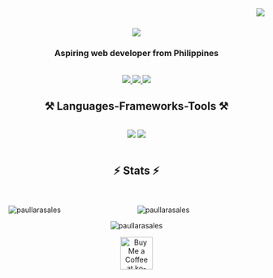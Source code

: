 <img align="right" src="https://visitor-badge.laobi.icu/badge?page_id=paullarasales.paullarasales" />

<h1 align="center">
    <img src="https://readme-typing-svg.herokuapp.com/?font=Righteous&size=35&center=true&vCenter=true&width=500&height=70&duration=4000&lines=Hi+There!+👋;+I'm+Paul+Sales!;" />
</h1>

<h3 align="center">Aspiring web developer from Philippines</h3>

<br/>

 
<div align="center"> 
  <a href="mailto:salesp715@gmail.com">
    <img src="https://img.shields.io/badge/Gmail-333333?style=for-the-badge&logo=gmail&logoColor=red" />
  </a>
  <a href="#" target="_blank">
    <img src="https://img.shields.io/badge/LinkedIn-0077B5?style=for-the-badge&logo=linkedin&logoColor=white" target="_blank" />
  </a>
  <a href="https://github.com/paullarasales" target="_blank">
     <img src="https://img.shields.io/badge/Portfolio-FF5722?style=for-the-badge&logo=todoist&logoColor=white" target="_blank" /> <!-- sqlite, safari, google-chrome are other good icon options -->
  </a>
</div>
 
<h2 align="center">⚒️ Languages-Frameworks-Tools ⚒️</h2>
<br/>
<div align="center">
    <img src="https://skillicons.dev/icons?i=react,bootstrap,mui,html,css,vscode,github,figma,tailwind,git,r" />
    <img src="https://skillicons.dev/icons?i=nodejs,python,javascript,typescript,express,firebase,mongodb,c,java,nextjs,mysql,flask,vite,laravel,php" /><br>
</div>

<br/>

<h2 align="center">⚡ Stats ⚡</h2>
<br>
<div align="center">
  <p><img align="left" src="https://github-readme-stats.vercel.app/api/top-langs?username=paullarasales&show_icons=true&locale=en&layout=compact" alt="paullarasales" /></p>

  <p><img align="center" src="https://github-readme-stats.vercel.app/api?username=paullarasales&show_icons=true&locale=en" alt="paullarasales" /></p>

  <p><img align="center" src="https://github-readme-streak-stats.herokuapp.com/?user=paullarasales&" alt="paullarasales" /></p>
</div>


<div align="center">
<a href='https://ko-fi.com/V7V4RAK9C' target='_blank'><img height='64' style='border:0px;height:64px;' src='https://storage.ko-fi.com/cdn/kofi1.png?v=3' border='0' alt='Buy Me a Coffee at ko-fi.com' /></a>
</div>

<br/>
